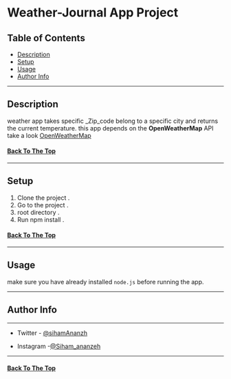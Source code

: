 # Weather-Journal App Project



## Table of Contents
- [Description](#description)
- [Setup](#setup)
- [Usage](#usage)
- [Author Info](#author-info)


 ---
 


## Description
weather app takes specific _Zip_code  belong to a specific city and returns the current temperature.
 this app depends on the **OpenWeatherMap** API take a look [OpenWeatherMap](https://openweathermap.org/)
  
  
#### [Back To The Top](#Weather-Journal-App-Project)
 ----------- 

## Setup
 
1. Clone the project .
2. Go to the project .
3. root directory .
4. Run npm install .
   

#### [Back To The Top](#Weather-Journal-App-Project)

---


## Usage

make sure you have already installed `node.js` before running the app.

 ----------- 



## Author Info
---
* Twitter  - [@sihamAnanzh](https://mobile.twitter.com)

* Instagram -[@Siham_ananzeh](https://mobile.twitter.com)


---

#### [Back To The Top](#Weather-Journal-App-Project)











